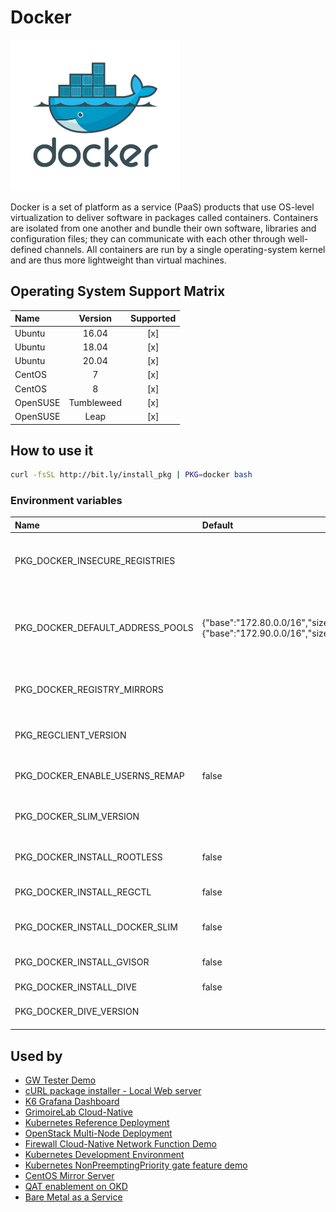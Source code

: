 # Docker

![Logo](../../docs/img/docker.png)

Docker is a set of platform as a service (PaaS) products that use
OS-level virtualization to deliver software in packages called
containers. Containers are isolated from one another and bundle their
own software, libraries and configuration files; they can communicate
with each other through well-defined channels. All containers are run
by a single operating-system kernel and are thus more lightweight than
virtual machines.

## Operating System Support Matrix

| Name       | Version    | Supported |
|:-----------|:----------:|:---------:|
| Ubuntu     | 16.04      | [x]       |
| Ubuntu     | 18.04      | [x]       |
| Ubuntu     | 20.04      | [x]       |
| CentOS     | 7          | [x]       |
| CentOS     | 8          | [x]       |
| OpenSUSE   | Tumbleweed | [x]       |
| OpenSUSE   | Leap       | [x]       |

## How to use it

```bash
curl -fsSL http://bit.ly/install_pkg | PKG=docker bash
```
### Environment variables

| Name                             | Default                                                               | Description                                                                         |
|:---------------------------------|:----------------------------------------------------------------------|:------------------------------------------------------------------------------------|
| PKG_DOCKER_INSECURE_REGISTRIES   |                                                                       | Determines the insecure registries to configure                                     |
| PKG_DOCKER_DEFAULT_ADDRESS_POOLS | {"base":"172.80.0.0/16","size":24},{"base":"172.90.0.0/16","size":24} | Defines the subnet network that Docker will pick to local scope networks            |
| PKG_DOCKER_REGISTRY_MIRRORS      |                                                                       | Defines a list of Docker registries                                                 |
| PKG_REGCLIENT_VERSION            |                                                                       | Specifies the [regclient](https://github.com/regclient/regclient) version           |
| PKG_DOCKER_ENABLE_USERNS_REMAP   | false                                                                 | Enables [UserNS Remap](https://docs.docker.com/engine/security/userns-remap/)       |
| PKG_DOCKER_SLIM_VERSION          |                                                                       | Specifies the [docker-slim](https://github.com/docker-slim/docker-slim) version     |
| PKG_DOCKER_INSTALL_ROOTLESS      | false                                                                 | Installs [Rootless mode](https://docs.docker.com/engine/security/rootless/)         |
| PKG_DOCKER_INSTALL_REGCTL        | false                                                                 | Installs [Registry API client](https://github.com/regclient/regclient)              |
| PKG_DOCKER_INSTALL_DOCKER_SLIM   | false                                                                 | Installs [DockerSlim tool](https://dockersl.im/)                                    |
| PKG_DOCKER_INSTALL_GVISOR        | false                                                                 | Installs [gVisor runtime](https://gvisor.dev/)                                      |
| PKG_DOCKER_INSTALL_DIVE          | false                                                                 | Installs [dive](https://github.com/wagoodman/dive)                                  |
| PKG_DOCKER_DIVE_VERSION          |                                                                       | Specifies the [dive](https://github.com/wagoodman/dive) version                     |

## Used by

- [GW Tester Demo](https://github.com/electrocucaracha/gw-tester)
- [cURL package installer - Local Web server](https://github.com/electrocucaracha/pkg-mgr)
- [K6 Grafana Dashboard](https://github.com/electrocucaracha/k6board)
- [GrimoireLab Cloud-Native](https://github.com/electrocucaracha/grimoirelab)
- [Kubernetes Reference Deployment](https://github.com/electrocucaracha/krd)
- [OpenStack Multi-Node Deployment](https://github.com/electrocucaracha/openstack-multinode)
- [Firewall Cloud-Native Network Function Demo](https://github.com/electrocucaracha/cFW-demo)
- [Kubernetes Development Environment](https://github.com/electrocucaracha/kubernetes-dev)
- [Kubernetes NonPreemptingPriority gate feature demo](https://github.com/electrocucaracha/k8s-NonPreemptingPriority-demo)
- [CentOS Mirror Server](https://github.com/electrocucaracha/centos-mirror)
- [QAT enablement on OKD](https://github.com/electrocucaracha/okd)
- [Bare Metal as a Service](https://github.com/electrocucaracha/bmaas)
